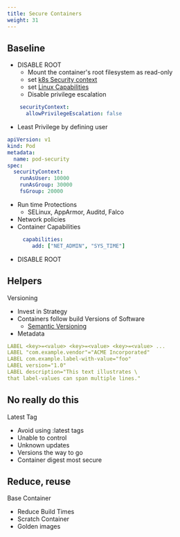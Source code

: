 ```yaml
---
title: Secure Containers
weight: 31
---
```


## Baseline

- DISABLE ROOT
  - Mount the container's root filesystem as read-only
  - set [k8s Security context](https://kubernetes.io/docs/reference/generated/kubernetes-api/v1.22/#securitycontext-v1-core) 
  - set [Linux Capabilities](https://man7.org/linux/man-pages/man7/capabilities.7.html)
  - Disable privilege escalation

```yaml
    securityContext:
      allowPrivilegeEscalation: false
```
- Least Privilege by defining user 
```yaml
apiVersion: v1
kind: Pod
metadata:
  name: pod-security
spec:
  securityContext:
    runAsUser: 10000
    runAsGroup: 30000
    fsGroup: 20000
```
- Run time Protections
  - SELinux, AppArmor, Auditd, Falco
- Network policies
- Container Capabilities
```yaml
     capabilities:
        add: ["NET_ADMIN", "SYS_TIME"]
```
- DISABLE ROOT

## Helpers 

Versioning
- Invest in Strategy
- Containers follow build Versions of Software
  - [Semantic Versioning](https://semver.org/)
- Metadata
```yaml
LABEL <key>=<value> <key>=<value> <key>=<value> ...
LABEL "com.example.vendor"="ACME Incorporated"
LABEL com.example.label-with-value="foo"
LABEL version="1.0"
LABEL description="This text illustrates \
that label-values can span multiple lines."
```

## No really do this

Latest Tag

- Avoid using :latest tags
- Unable to control
- Unknown updates
- Versions the way to go
- Container digest most secure

## Reduce, reuse

Base Container

- Reduce Build Times
- Scratch Container
- Golden images